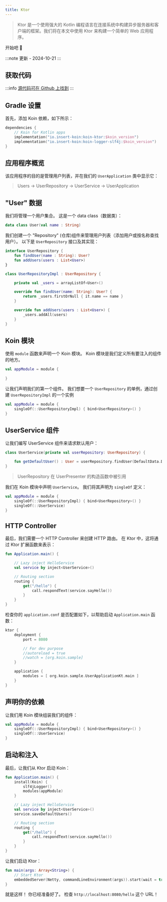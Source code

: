 ```yaml
---
title: Ktor
---
```

> Ktor 是一个使用强大的 Kotlin 编程语言在连接系统中构建异步服务器和客户端的框架。我们将在本文中使用 Ktor 来构建一个简单的 Web 应用程序。

开始吧 🚀

:::note
更新 - 2024-10-21
:::

## 获取代码

:::info
[源代码可在 Github 上找到](https://github.com/InsertKoinIO/koin-getting-started/tree/main/ktor)
:::

## Gradle 设置

首先，添加 Koin 依赖，如下所示：

```kotlin
dependencies {
    // Koin for Kotlin apps
    implementation("io.insert-koin:koin-ktor:$koin_version")
    implementation("io.insert-koin:koin-logger-slf4j:$koin_version")
}
```

## 应用程序概览

该应用程序的目的是管理用户列表，并在我们的 `UserApplication` 类中显示它：

> Users -> UserRepository -> UserService -> UserApplication

## "User" 数据

我们将管理一个用户集合。 这是一个 data class（数据类）：

```kotlin
data class User(val name : String)
```

我们创建一个 "Repository" (仓库)组件来管理用户列表（添加用户或按名称查找用户）。 以下是 `UserRepository` 接口及其实现：

```kotlin
interface UserRepository {
    fun findUser(name : String): User?
    fun addUsers(users : List<User>)
}

class UserRepositoryImpl : UserRepository {

    private val _users = arrayListOf<User>()

    override fun findUser(name: String): User? {
        return _users.firstOrNull { it.name == name }
    }

    override fun addUsers(users : List<User>) {
        _users.addAll(users)
    }
}
```

## Koin 模块

使用 `module` 函数来声明一个 Koin 模块。 Koin 模块是我们定义所有要注入的组件的地方。

```kotlin
val appModule = module {
    
}
```

让我们声明我们的第一个组件。 我们想要一个 `UserRepository` 的单例，通过创建 `UserRepositoryImpl` 的一个实例

```kotlin
val appModule = module {
    singleOf(::UserRepositoryImpl) { bind<UserRepository>() }
}
```

## UserService 组件

让我们编写 UserService 组件来请求默认用户：

```kotlin
class UserService(private val userRepository: UserRepository) {

    fun getDefaultUser() : User = userRepository.findUser(DefaultData.DEFAULT_USER.name) ?: error("Can't find default user")
}
```

> UserRepository 在 UserPresenter 的构造函数中被引用

我们在 Koin 模块中声明 `UserService`。 我们将其声明为 `singleOf` 定义：

```kotlin
val appModule = module {
    singleOf(::UserRepositoryImpl) { bind<UserRepository>() }
    singleOf(::UserService)
}
```

## HTTP Controller

最后，我们需要一个 HTTP Controller 来创建 HTTP 路由。 在 Ktor 中，这将通过 Ktor 扩展函数来表示：

```kotlin
fun Application.main() {

    // Lazy inject HelloService
    val service by inject<UserService>()

    // Routing section
    routing {
        get("/hello") {
            call.respondText(service.sayHello())
        }
    }
}
```

检查你的 `application.conf` 是否配置如下，以帮助启动 `Application.main` 函数：

```kotlin
ktor {
    deployment {
        port = 8080

        // For dev purpose
        //autoreload = true
        //watch = [org.koin.sample]
    }

    application {
        modules = [ org.koin.sample.UserApplicationKt.main ]
    }
}
```

## 声明你的依赖

让我们用 Koin 模块组装我们的组件：

```kotlin
val appModule = module {
    singleOf(::UserRepositoryImpl) { bind<UserRepository>() }
    singleOf(::UserService)
}
```

## 启动和注入

最后，让我们从 Ktor 启动 Koin：

```kotlin
fun Application.main() {
    install(Koin) {
        slf4jLogger()
        modules(appModule)
    }

    // Lazy inject HelloService
    val service by inject<UserService>()
    service.saveDefaultUsers()

    // Routing section
    routing {
        get("/hello") {
            call.respondText(service.sayHello())
        }
    }
}
```

让我们启动 Ktor：

```kotlin
fun main(args: Array<String>) {
    // Start Ktor
    embeddedServer(Netty, commandLineEnvironment(args)).start(wait = true)
}
```

就是这样！ 你已经准备好了。 检查 `http://localhost:8080/hello` 这个 URL！